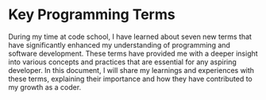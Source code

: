 # Key Programming Terms

During my time at code school, I have learned about seven new terms that have significantly enhanced my understanding of programming and software development. These terms have provided me with a deeper insight into various concepts and practices that are essential for any aspiring developer. In this document, I will share my learnings and experiences with these terms, explaining their importance and how they have contributed to my growth as a coder.